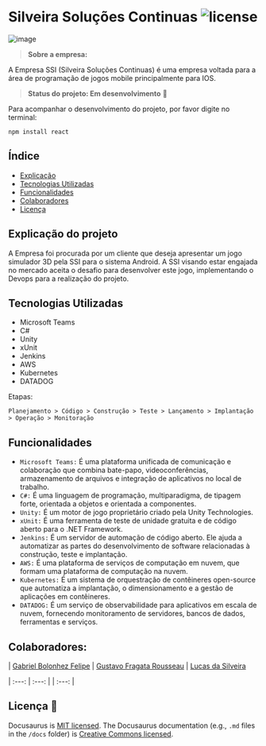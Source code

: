 # Silveira Soluções Continuas ![license](https://user-images.githubusercontent.com/125428490/228728729-18d89fba-74ac-49d9-9b43-9ab1561672b2.png) 

![image](https://user-images.githubusercontent.com/125428490/228621929-6852d9c3-80d8-48df-8505-eae006d05e3b.png) 

> **Sobre a empresa:**

A Empresa SSI (Silveira Soluções Continuas) é uma empresa voltada para a área de programação de jogos mobile principalmente para IOS. 

> **Status do projeto: Em desenvolvimento** :hammer: 

Para acompanhar o desenvolvimento do projeto, por favor digite no terminal: 

```
npm install react
```

## Índice

* [Explicação](#24)
* [Tecnologias Utilizadas](#Tecnologias-Utilizadas)
* [Funcionalidades](#Funcionalidades)
* [Colaboradores](#Colaboradores)
* [Licença](#Licença)

## Explicação do projeto  

A Empresa foi procurada por um cliente que deseja apresentar um jogo simulador 3D pela SSI para o sistema Android. A SSI visando estar engajada no mercado aceita o desafio para desenvolver este jogo, implementando o Devops para a realização do projeto.

## Tecnologias Utilizadas

* Microsoft Teams
* C#
* Unity
* xUnit
* Jenkins
* AWS
* Kubernetes
* DATADOG

Etapas:

```
Planejamento > Código > Construção > Teste > Lançamento > Implantação > Operação > Monitoração 
```
## Funcionalidades
* `Microsoft Teams:` É uma plataforma unificada de comunicação e colaboração que combina bate-papo, videoconferências, armazenamento de arquivos e integração de aplicativos no local de trabalho.
* `C#:` É uma linguagem de programação, multiparadigma, de tipagem forte, orientada a objetos e orientada a componentes.
* `Unity:` É um motor de jogo proprietário criado pela Unity Technologies.
* `xUnit:` É uma ferramenta de teste de unidade gratuita e de código aberto para o .NET Framework.
* `Jenkins:` É um servidor de automação de código aberto. Ele ajuda a automatizar as partes do desenvolvimento de software relacionadas à construção, teste e implantação.
* `AWS:` É uma plataforma de serviços de computação em nuvem, que formam uma plataforma de computação na nuvem.
* `Kubernetes:` É um sistema de orquestração de contêineres open-source que automatiza a implantação, o dimensionamento e a gestão de aplicações em contêineres.
* `DATADOG:` É um serviço de observabilidade para aplicativos em escala de nuvem, fornecendo monitoramento de servidores, bancos de dados, ferramentas e serviços.

## Colaboradores:

| [Gabriel Bolonhez Felipe](https://github.com/Gabrieltr1) | [Gustavo Fragata Rousseau](https://github.com/fr4agata) | [Lucas da Silveira](https://github.com/Lukinggg)

| :---: | :---: | | :---: | 

## Licença :construction:
Docusaurus is [MIT licensed](./LICENSE).
The Docusaurus documentation (e.g., `.md` files in the `/docs` folder)
is [Creative Commons licensed](./LICENSE-docs).

